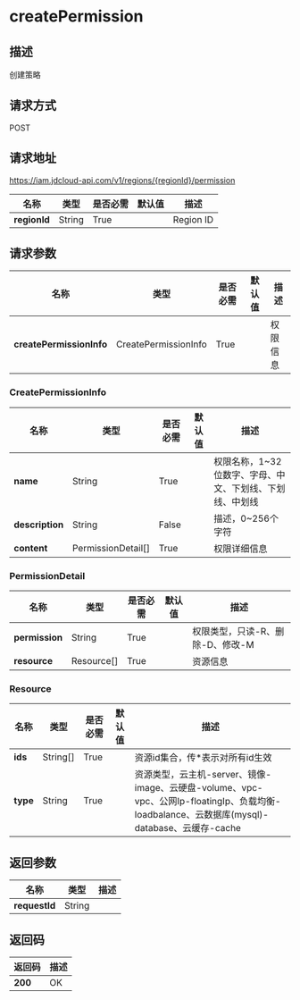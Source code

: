 # createPermission


## 描述
创建策略

## 请求方式
POST

## 请求地址
https://iam.jdcloud-api.com/v1/regions/{regionId}/permission

|名称|类型|是否必需|默认值|描述|
|---|---|---|---|---|
|**regionId**|String|True| |Region ID|

## 请求参数
|名称|类型|是否必需|默认值|描述|
|---|---|---|---|---|
|**createPermissionInfo**|CreatePermissionInfo|True| |权限信息|

### CreatePermissionInfo
|名称|类型|是否必需|默认值|描述|
|---|---|---|---|---|
|**name**|String|True| |权限名称，1~32位数字、字母、中文、下划线、下划线、中划线|
|**description**|String|False| |描述，0~256个字符|
|**content**|PermissionDetail[]|True| |权限详细信息|
### PermissionDetail
|名称|类型|是否必需|默认值|描述|
|---|---|---|---|---|
|**permission**|String|True| |权限类型，只读-R、删除-D、修改-M|
|**resource**|Resource[]|True| |资源信息|
### Resource
|名称|类型|是否必需|默认值|描述|
|---|---|---|---|---|
|**ids**|String[]|True| |资源id集合，传*表示对所有id生效|
|**type**|String|True| |资源类型，云主机-server、镜像-image、云硬盘-volume、vpc-vpc、公网Ip-floatingIp、负载均衡-loadbalance、云数据库(mysql)-database、云缓存-cache|

## 返回参数
|名称|类型|描述|
|---|---|---|
|**requestId**|String| |


## 返回码
|返回码|描述|
|---|---|
|**200**|OK|
